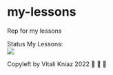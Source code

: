 # my-lessons
Rep for my lessons

Status My Lessons:<br>
<img src="https://github.com/vitalikniaz/my-lessons/actions/workflows/blank/badge.svg?branch=master"><br>

Copyleft by Vitali Kniaz 2022 :see_no_evil: :hear_no_evil: :speak_no_evil: